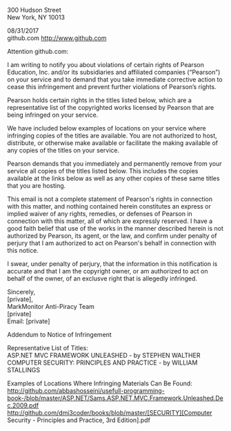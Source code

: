 300 Hudson Street  
New York, NY 10013

08/31/2017  
github.com http://www.github.com

Attention github.com:

I am writing to notify you about violations of certain rights of Pearson Education, Inc. and/or its subsidiaries and affiliated companies (“Pearson”) on your service and to demand that you take immediate corrective action to cease this infringement and prevent further violations of Pearson’s rights.

Pearson holds certain rights in the titles listed below, which are a representative list of the copyrighted works licensed by Pearson that are being infringed on your service.

We have included below examples of locations on your service where infringing copies of the titles are available. You are not authorized to host, distribute, or otherwise make available or facilitate the making available of any copies of the titles on your service.

Pearson demands that you immediately and permanently remove from your service all copies of the titles listed below. This includes the copies available at the links below as well as any other copies of these same titles that you are hosting.

This email is not a complete statement of Pearson's rights in connection with this matter, and nothing contained herein constitutes an express or implied waiver of any rights, remedies, or defenses of Pearson in connection with this matter, all of which are expressly reserved. I have a good faith belief that use of the works in the manner described herein is not authorized by Pearson, its agent, or the law, and confirm under penalty of perjury that I am authorized to act on Pearson's behalf in connection with this notice.

I swear, under penalty of perjury, that the information in this notification is accurate and that I am the copyright owner, or am authorized to act on behalf of the owner, of an exclusve right that is allegedly infringed.

Sincerely,  
[private],  
MarkMonitor Anti-Piracy Team  
[private]  
Email: [private]

Addendum to Notice of Infringement

Representative List of Titles:  
ASP.NET MVC FRAMEWORK UNLEASHED - by STEPHEN WALTHER  
COMPUTER SECURITY: PRINCIPLES AND PRACTICE - by WILLIAM STALLINGS

Examples of Locations Where Infringing Materials Can Be Found:  
http://github.com/abbashosseini/usefull-programming-book-/blob/master/ASP.NET/Sams.ASP.NET.MVC.Framework.Unleashed.Dec.2009.pdf  
http://github.com/dmi3coder/books/blob/master/[SECURITY][Computer Security - Principles and Practice, 3rd Edition].pdf

